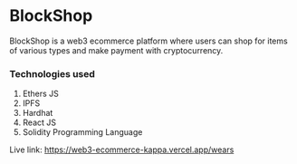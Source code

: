﻿# BlockShop
 BlockShop is a web3 ecommerce platform where users can shop for items of various types and make payment with cryptocurrency.
 
 ### Technologies used
 1. Ethers JS
 2. IPFS
 3. Hardhat
 4. React JS
 5. Solidity Programming Language

Live link: https://web3-ecommerce-kappa.vercel.app/wears

